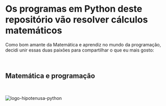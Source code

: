 <h1>Os programas em Python deste repositório vão resolver cálculos matemáticos</h1>
 
<p>Como bom amante da Matemática e aprendiz no mundo da programação, decidi unir essas duas paixões para compartilhar o que eu mais gosto: </p></br>
<h2>Matemática e programação</h2> </br>

![logo-hipotenusa-python](https://user-images.githubusercontent.com/99451711/170847274-76cef036-120d-4378-996c-bbe59efa68b5.png)
